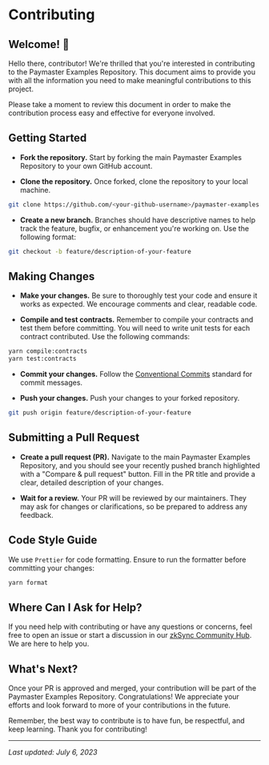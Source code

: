 # Contributing

## Welcome! 👋

Hello there, contributor! We're thrilled that you're interested in contributing to the Paymaster Examples Repository. This document aims to provide you with all the information you need to make meaningful contributions to this project. 

Please take a moment to review this document in order to make the contribution process easy and effective for everyone involved.

## Getting Started

- **Fork the repository.** Start by forking the main Paymaster Examples Repository to your own GitHub account.

- **Clone the repository.** Once forked, clone the repository to your local machine.

```bash
git clone https://github.com/<your-github-username>/paymaster-examples.git
```

- **Create a new branch.** Branches should have descriptive names to help track the feature, bugfix, or enhancement you're working on. Use the following format:

```bash
git checkout -b feature/description-of-your-feature
```

## Making Changes

- **Make your changes.** Be sure to thoroughly test your code and ensure it works as expected. We encourage comments and clear, readable code.

- **Compile and test contracts.** Remember to compile your contracts and test them before committing. You will need to write unit tests for each contract contributed. Use the following commands:

```bash
yarn compile:contracts
yarn test:contracts
```

- **Commit your changes.** Follow the [Conventional Commits](https://www.conventionalcommits.org/) standard for commit messages.

- **Push your changes.** Push your changes to your forked repository.

```bash
git push origin feature/description-of-your-feature
```

## Submitting a Pull Request

- **Create a pull request (PR).** Navigate to the main Paymaster Examples Repository, and you should see your recently pushed branch highlighted with a "Compare & pull request" button. Fill in the PR title and provide a clear, detailed description of your changes.

- **Wait for a review.** Your PR will be reviewed by our maintainers. They may ask for changes or clarifications, so be prepared to address any feedback.

## Code Style Guide

We use `Prettier` for code formatting. Ensure to run the formatter before committing your changes:

```bash
yarn format
```

## Where Can I Ask for Help?

If you need help with contributing or have any questions or concerns, feel free to open an issue or start a discussion in our [zkSync Community Hub](https://github.com/zkSync-Community-Hub/zksync-developers/discussions). We are here to help you.

## What's Next?

Once your PR is approved and merged, your contribution will be part of the Paymaster Examples Repository. Congratulations! We appreciate your efforts and look forward to more of your contributions in the future.

Remember, the best way to contribute is to have fun, be respectful, and keep learning. Thank you for contributing!

---

*Last updated: July 6, 2023*